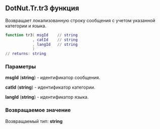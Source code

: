 ## DotNut.Tr.tr3 функция

Возвращает локализованную строку сообщения с учетом указанной категории и языка.


```lua
function tr3( msgId    // string
            , catId    // string
            , langId   // string
            )
// returns: string
```


### Параметры

**msgId** (**string**) - идентификатор сообщения.

**catId** (**string**) - идентификатор категории.

**langId** (**string**) - идентификатор языка.

### Возвращаемое значение

Возвращаемый тип: **string**

